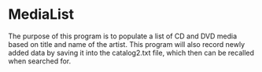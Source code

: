 # MediaList
The purpose of this program is to populate a list of CD and DVD media based on title and name of the artist. This program will also record newly added data by saving it into the catalog2.txt file, which then can be recalled when searched for.
